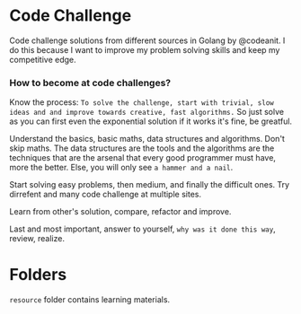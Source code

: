 # Code Challenge

Code challenge solutions from different sources in Golang by @codeanit.
I do this because I want to improve my problem solving skills and keep my competitive edge.


### How to become at code challenges?
Know the process: `To solve the challenge, start with trivial, slow ideas and and improve towards creative, fast algorithms.` So just solve as you can first even the exponential solution if it works it's fine, be greatful.

Understand the basics, basic maths, data structures and algorithms. Don't skip maths. The data structures are the tools and the algorithms are the techniques that are the arsenal that every good programmer must have, more the better. Else, you will only see `a hammer and a nail`.

Start solving easy problems, then medium, and finally the difficult ones. Try dirrefent and  many code challenge at multiple sites.

Learn from other's solution, compare, refactor and improve.

Last and most important, answer to yourself, `why was it done this way`, review, realize.

# Folders
`resource` folder contains learning materials.